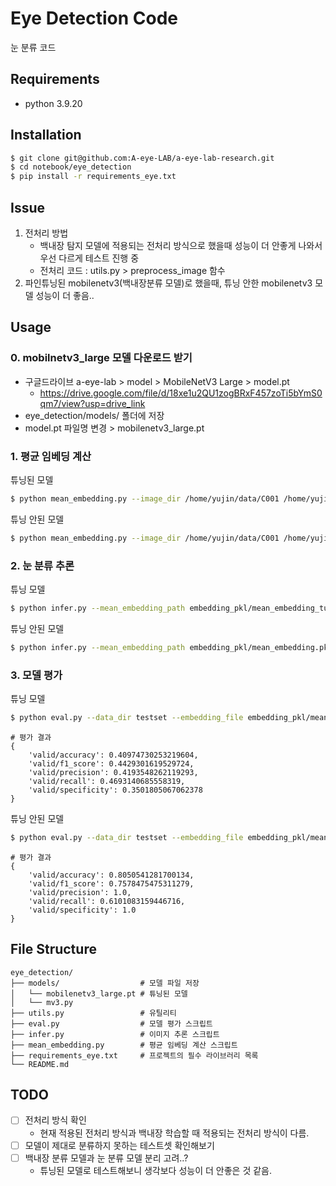 # Eye Detection Code
눈 분류 코드

## Requirements
- python 3.9.20

## Installation
```bash
$ git clone git@github.com:A-eye-LAB/a-eye-lab-research.git
$ cd notebook/eye_detection
$ pip install -r requirements_eye.txt
```

## Issue
1. 전처리 방법 
    - 백내장 탐지 모델에 적용되는 전처리 방식으로 했을때 성능이 더 안좋게 나와서 우선 다르게 테스트 진행 중
    - 전처리 코드 : utils.py > preprocess_image 함수
2. 파인튜닝된 mobilenetv3(백내장분류 모델)로 했을때, 튜닝 안한 mobilenetv3 모델 성능이 더 좋음..

## Usage
### 0. mobilnetv3_large 모델 다운로드 받기 
- 구글드라이브 a-eye-lab > model > MobileNetV3 Large > model.pt
    - https://drive.google.com/file/d/18xe1u2QU1zogBRxF457zoTi5bYmS0qm7/view?usp=drive_link
- eye_detection/models/ 폴더에 저장 
- model.pt 파일명 변경 > mobilenetv3_large.pt

### 1. 평균 임베딩 계산
튜닝된 모델  
```bash
$ python mean_embedding.py --image_dir /home/yujin/data/C001 /home/yujin/data/C003 --embedding_file embedding_pkl/mean_embedding_tuning.pkl --tuning --model_path models/mobilenetv3_large.pt
```

튜닝 안된 모델
```bash
$ python mean_embedding.py --image_dir /home/yujin/data/C001 /home/yujin/data/C003 --embedding_file embedding_pkl/mean_embedding.pkl
```

### 2. 눈 분류 추론
튜닝 모델
```bash
$ python infer.py --mean_embedding_path embedding_pkl/mean_embedding_tuning.pkl --test_image testset/1/eye6.jpeg --tuning --model_path models/mobilenetv3_large.pt
```

튜닝 안된 모델 
```bash
$ python infer.py --mean_embedding_path embedding_pkl/mean_embedding.pkl --test_image testset/1/eye6.jpeg
```

### 3. 모델 평가 
튜닝 모델
```bash
$ python eval.py --data_dir testset --embedding_file embedding_pkl/mean_embedding_tuning.pkl --threshold 0.65 --tuning --model_path models/mobilenetv3_large.pt
```
```text
# 평가 결과
{
    'valid/accuracy': 0.40974730253219604, 
    'valid/f1_score': 0.4429301619529724, 
    'valid/precision': 0.4193548262119293, 
    'valid/recall': 0.4693140685558319, 
    'valid/specificity': 0.3501805067062378
}
```

튜닝 안된 모델
```bash
$ python eval.py --data_dir testset --embedding_file embedding_pkl/mean_embedding.pkl --threshold 0.65
```
```text
# 평가 결과
{
    'valid/accuracy': 0.8050541281700134, 
    'valid/f1_score': 0.7578475475311279, 
    'valid/precision': 1.0, 
    'valid/recall': 0.6101083159446716, 
    'valid/specificity': 1.0
}
```

## File Structure
```text
eye_detection/
├── models/                  # 모델 파일 저장
│   └── mobilenetv3_large.pt # 튜닝된 모델
│   └── mv3.py
├── utils.py                 # 유틸리티 
├── eval.py                  # 모델 평가 스크립트
├── infer.py                 # 이미지 추론 스크립트
├── mean_embedding.py        # 평균 임베딩 계산 스크립트
├── requirements_eye.txt     # 프로젝트의 필수 라이브러리 목록
└── README.md                
```

## TODO
- [ ] 전처리 방식 확인 
    - 현재 적용된 전처리 방식과 백내장 학습할 때 적용되는 전처리 방식이 다름.
- [ ] 모델이 제대로 분류하지 못하는 테스트셋 확인해보기 
- [ ] 백내장 분류 모델과 눈 분류 모델 분리 고려..?
    - 튜닝된 모델로 테스트해보니 생각보다 성능이 더 안좋은 것 같음. 